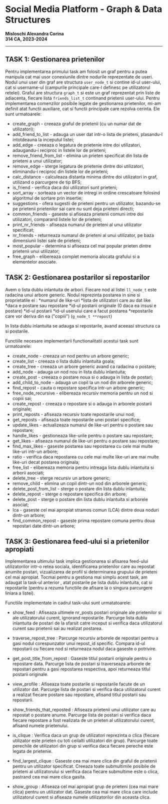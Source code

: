 # Social Media Platform - Graph & Data Structures

**Misloschi Alexandra Corina**  
**314 CA, 2023-2024**

---

##  TASK 1: Gestionarea prietenilor

Pentru implementarea primului task am folosit un graf pentru a putea
manipula cat mai usor conexiunile dintre nodurile reprezentate de useri.
Nodul unui user din graf are structura `user_node_t` si contine id-ul user-ului, 
cat si username-ul (campurile principale care-l definesc pe utilizatorul 
retelei). Graful are structura `graph_t` si este un graf reprezentat prin liste de
adiacenta, 
fiecare lista `friends_list_t` continand prietenii user-ului.
Pentru implementarea comenzilor posibile legate de gestionarea prietenilor,
mi-am definit atat functii auxiliare, cat si functii principale care rezolva 
cerinta. Ele sunt urmatoarele:

- create_graph - creeaza graful de prietenii (cu un numar dat de utilizatori);
- add_friend_to_list - adauga un user dat intr-o lista de prieteni, plasandu-l 
intotdeauna la inceputul listei;
- add_edge - creeaza o legatura de prietenie intre doi utilizatori, adaugandu-i 
reciproc in listele lor de prieteni;
- remove_friend_from_list - elimina un prieten specificat din lista de prieteni 
a unui utilizator;
- remove_edge - sterge legatura de prietenie dintre doi utilizatori, 
eliminandu-i reciproc din listele lor de prieteni;
- calc_distance - calculeaza distanta minima dintre doi utilizatori in graf, 
utilizand o parcurgere de tip BFS;
- is_friend - verifica daca doi utilizatori sunt prieteni;
- sort_array -  sorteaza un vector de intregi in ordine crescatoare folosind 
algoritmul de sortare prin insertie;
- suggestions - ofera sugestii de prieteni pentru un utilizator, bazandu-se pe 
prietenii prietenilor sai care nu sunt deja prieteni directi;
- common_friends - gaseste si afiseaza prietenii comuni intre doi utilizatori, 
comparand listele lor de prieteni;
- print_nr_friends - afiseaza numarul de prieteni al unui utilizator specificat;
- nr_friends - returneaza numarul de prieteni al unui utilizator, pe baza 
dimensiunii listei sale de prieteni;
- most_popular - determina si afiseaza cel mai popular prieten dintre prietenii 
unui utilizator;
- free_graph - elibereaza complet memoria alocata grafului si a elementelor 
asociate.

##  TASK 2: Gestionarea postarilor si repostarilor

Avem o lista dublu inlantuita de arbori. Fiecare nod al listei `ll_node_t`
este radacina unui arbore generic. Nodul reprezinta postarea in sine si 
proprietatile ei :
    *numarul de like-uri
    *lista de utilizatori care au dat like
    *daca e postare sau repostare
    *id-ul postarii originale (0 daca ea insusi e postare)
    *id-ul postarii
    *id-ul userului care a facut postarea
    *repostarile care vor deriva din ea ("copiii") (`g_node_t **repost`)

In lista dublu inlantuita se adauga si repostarile, avand aceeasi structura
ca si postarile.

Functiile necesare implementarii functionalitatii acestui task sunt 
urmatoarele:

- create_node - creeaza un nod pentru un arbore generic;
- create_list - creeaza o lista dublu inlantuita goala;
- create_tree -  creeaza un arbore generic avand ca radacina o postare;
- add_node - adauga un nod nou in lista dublu inlantuita;
- create_post - creeaza o postare noua si o adauga in lista de postari;
- add_child_to_node - adauga un copil la un nod din arborele generic;
- find_repost - cauta o repostare specifica intr-un arbore generic;
- free_node_recursive - elibereaza recursiv memoria pentru un nod si copiii sai;
- create_repost - creeaza o repostare si o adauga in arborele postarii 
originale;
- print_reposts - afiseaza recursiv toate repostarile unui nod;
- get_reposts -  afiseaza toate repostarile unei postari specifice;
- update_likes - actualizeaza numarul de like-uri pentru o postare sau 
repostare;
- handle_likes - gestioneaza like-urile pentru o postare sau repostare;
- get_likes - afiseaza numarul de like-uri pentru o postare sau repostare;
- find_max_likes - gaseste postarea sau repostarea cu cele mai multe like-uri 
intr-un arbore;
- ratio - verifica daca repostarea cu cele mai multe like-uri are mai multe 
like-uri decat postarea originala;
- free_list - elibereaza memoria pentru intreaga lista dublu inlantuita si 
arborii asociati;
- delete_tree - sterge recursiv un arbore generic;
- remove_child - elimina un copil dintr-un nod din arborele generic;
- delete_post_from_list - sterge o postare din lista dublu inlantuita;
- delete_repost - sterge o repostare specifica din arbore;
- delete_post - sterge o postare din lista dublu inlantuita si arborele asociat;
- lca - gaseste cel mai apropiat stramos comun (LCA) dintre doua noduri dintr-un 
arbore;
- find_common_repost - gaseste prima repostare comuna pentru doua repostari date 
dintr-un arbore;

##  TASK 3: Gestionarea feed-ului si a prietenilor apropiati


Implementarea ultimului task implica gestionarea si afisarea feed-ului 
utilizatorilor intr-o retea sociala, identificarea prietenilor care au repostat 
anumite postari, vizualizarea de profil si determinarea grupului de prieteni 
cel mai apropiat.
Tocmai pentru a gestiona mai simplu acest task, am adaugat la task-ul 
anterior , atat postarile pe lista dublu inlantuita, cat si repostarile (pentru 
a rezuma functiile de afisare la o singura parcurgere liniara a listei).

Functiile implementate in cadrul task-ului sunt urmatatoarele:

- show_feed : Afiseaza ultimele nr_posts postari originale ale prietenilor si 
ale utilizatorului curent, ignorand repostarile. Parcurge lista dublu inlantuita 
de postari de la sfarsit catre inceput si verifica daca utilizatorul curent sau 
prietenii sai au realizat postarea.

- traverse_repost_tree : Parcurge recursiv arborele de repostari pentru a gasi 
nodul corespunzator unui repost_id specific. Compara id-ul repostarii cu fiecare 
nod si returneaza nodul daca gaseste o potrivire.

- get_post_title_from_repost : Gaseste titlul postarii originale pentru o 
repostare data. Parcurge lista de postari si traverseaza arborele de repostari 
pentru a gasi repostarea respectiva, apoi returneaza titlul postarii originale.

- view_profile : Afiseaza toate postarile si repostarile facute de un utilizator 
dat. Parcurge lista de postari si verifica daca utilizatorul curent a realizat 
fiecare postare sau repostare, afisand titlul postarii sau repostarii.

- show_friends_that_reposted : Afiseaza prietenii unui utilizator care au 
repostat o postare anume. Parcurge lista de postari si verifica daca fiecare 
repostare a fost realizata de un prieten al utilizatorului curent, afisand 
numele prietenului.

- is_clique :  Verifica daca un grup de utilizatori reprezinta o clica 
(fiecare utilizator este prieten cu toti ceilalti utilizatori din grup). 
Parcurge toate perechile de utilizatori din grup si verifica daca fiecare 
pereche este legata de prietenie.

- find_largest_clique :  Gaseste cea mai mare clica din graful de prietenii 
pentru un utilizator specificat. Creeaza toate submultimile posibile de prieteni 
ai utilizatorului si verifica daca fiecare submultime este o clica, pastrand cea 
mai mare clica gasita.

- show_group : Afiseaza cel mai apropiat grup de prieteni (cea mai mare clica) 
pentru un utilizator dat. Gaseste cea mai mare clica care include 
utilizatorul curent si afiseaza numele utilizatorilor din aceasta clica.
